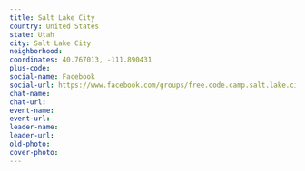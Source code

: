 ```yaml
---
title: Salt Lake City
country: United States
state: Utah
city: Salt Lake City
neighborhood: 
coordinates: 40.767013, -111.890431
plus-code:
social-name: Facebook
social-url: https://www.facebook.com/groups/free.code.camp.salt.lake.city
chat-name:
chat-url:
event-name:
event-url:
leader-name:
leader-url:
old-photo: 
cover-photo:
---
```

